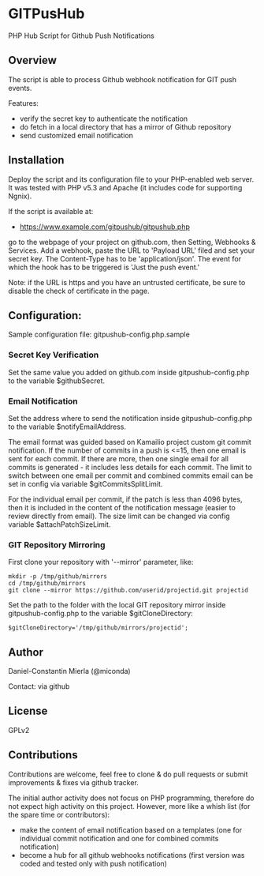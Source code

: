 # GITPusHub

PHP Hub Script for Github Push Notifications

## Overview

The script is able to process Github webhook notification for GIT push events.

Features:
  * verify the secret key to authenticate the notification
  * do fetch in a local directory that has a mirror of Github repository
  * send customized email notification

## Installation

Deploy the script and its configuration file to your PHP-enabled web server.
It was tested with PHP v5.3 and Apache (it includes code for supporting Ngnix).

If the script is available at:

  * https://www.example.com/gitpushub/gitpushub.php

go to the webpage of your project on github.com, then Setting, Webhooks & Services.
Add a webhook, paste the URL to 'Payload URL' filed and set your secret key. The
Content-Type has to be 'application/json'. The event for which the hook has to be
triggered is 'Just the push event.'

Note: if the URL is https and you have an untrusted certificate, be sure to
disable the check of certificate in the page.

## Configuration:

Sample configuration file: gitpushub-config.php.sample

### Secret Key Verification

Set the same value you added on github.com inside gitpushub-config.php to the
variable $githubSecret.

### Email Notification

Set the address where to send the notification inside gitpushub-config.php to
the variable $notifyEmailAddress.

The email format was guided based on Kamailio project custom git commit
notification. If the number of commits in a push is <=15, then one email is
sent for each commit. If there are more, then one single email for all commits
is generated - it includes less details for each commit. The limit to switch
between one email per commit and combined commits email can be set in config
via variable $gitCommitsSplitLimit.

For the individual email per commit, if the patch is less than 4096 bytes, then
it is included in the content of the notification message (easier to review
directly from email). The size limit can be changed via config variable
$attachPatchSizeLimit.


### GIT Repository Mirroring

First clone your repository with '--mirror' parameter, like:

```
mkdir -p /tmp/github/mirrors
cd /tmp/github/mirrors
git clone --mirror https://github.com/userid/projectid.git projectid
```

Set the path to the folder with the local GIT repository mirror inside
gitpushub-config.php to the variable $gitCloneDirectory:

```
$gitCloneDirectory='/tmp/github/mirrors/projectid';
```

## Author

Daniel-Constantin Mierla (@miconda)

Contact: via github

## License

GPLv2

## Contributions

Contributions are welcome, feel free to clone & do pull requests or submit
improvements & fixes via github tracker.

The initial author activity does not focus on PHP programming, therefore do not
expect high activity on this project. However, more like a whish list (for the
spare time or contributors):

  * make the content of email notification based on a templates (one for
  individual commit notification and one for combined commits notification)
  * become a hub for all github webhooks notifications (first version was coded
  and tested only with push notification)

